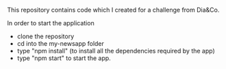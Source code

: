 This repository contains code which I created for a challenge from Dia&Co.

In order to start the application 
- clone the repository
- cd into the my-newsapp folder
- type "npm install" (to install all the dependencies required by the app)
- type "npm start" to start the app.
